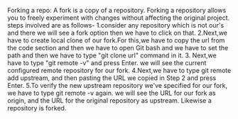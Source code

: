 Forking a repo:
  A fork is a copy of a repository. Forking a repository allows you to freely experiment with changes without affecting the original project.
steps involved are as follows-
1.consider any repository which is not our's and there we will see a fork option then we have to click on that.
2.Next,we have to create local clone of our fork.For this,we have to copy the url from the code section and then we have to open Git bash and we have to set the path and then       we have to type "git clone url" command in it.
3. Next,we have to type "git remote -v" and press Enter. we will see the current configured remote repository for our fork.
4.Next,we have to type git remote add upstream, and then pasting the URL we copied in Step 2 and press Enter. 
5.To verify the new upstream repository we've specified for our fork, we have to type git remote -v again. we will see the URL for our fork as origin, and the URL for the           original repository as upstream.
Likewise a repository is forked.
